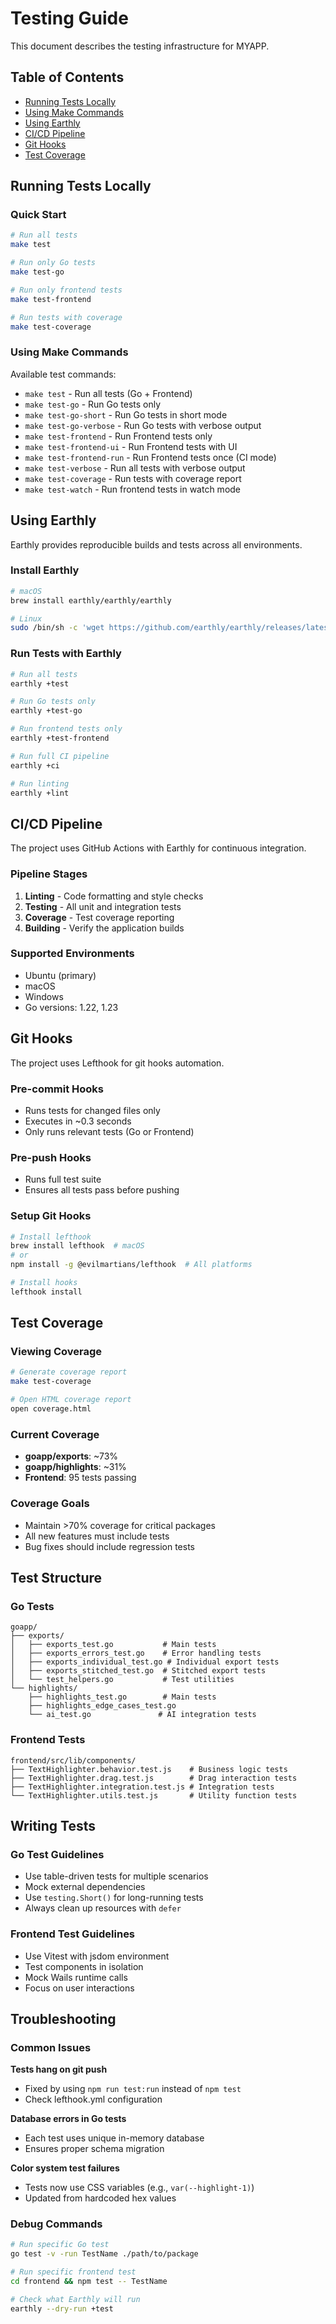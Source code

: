 # Testing Guide

This document describes the testing infrastructure for MYAPP.

## Table of Contents
- [Running Tests Locally](#running-tests-locally)
- [Using Make Commands](#using-make-commands)
- [Using Earthly](#using-earthly)
- [CI/CD Pipeline](#cicd-pipeline)
- [Git Hooks](#git-hooks)
- [Test Coverage](#test-coverage)

## Running Tests Locally

### Quick Start
```bash
# Run all tests
make test

# Run only Go tests
make test-go

# Run only frontend tests  
make test-frontend

# Run tests with coverage
make test-coverage
```

### Using Make Commands

Available test commands:
- `make test` - Run all tests (Go + Frontend)
- `make test-go` - Run Go tests only
- `make test-go-short` - Run Go tests in short mode
- `make test-go-verbose` - Run Go tests with verbose output
- `make test-frontend` - Run Frontend tests only
- `make test-frontend-ui` - Run Frontend tests with UI
- `make test-frontend-run` - Run Frontend tests once (CI mode)
- `make test-verbose` - Run all tests with verbose output
- `make test-coverage` - Run tests with coverage report
- `make test-watch` - Run frontend tests in watch mode

## Using Earthly

Earthly provides reproducible builds and tests across all environments.

### Install Earthly
```bash
# macOS
brew install earthly/earthly/earthly

# Linux
sudo /bin/sh -c 'wget https://github.com/earthly/earthly/releases/latest/download/earthly-linux-amd64 -O /usr/local/bin/earthly && chmod +x /usr/local/bin/earthly'
```

### Run Tests with Earthly
```bash
# Run all tests
earthly +test

# Run Go tests only
earthly +test-go

# Run frontend tests only
earthly +test-frontend

# Run full CI pipeline
earthly +ci

# Run linting
earthly +lint
```

## CI/CD Pipeline

The project uses GitHub Actions with Earthly for continuous integration.

### Pipeline Stages
1. **Linting** - Code formatting and style checks
2. **Testing** - All unit and integration tests
3. **Coverage** - Test coverage reporting
4. **Building** - Verify the application builds

### Supported Environments
- Ubuntu (primary)
- macOS
- Windows
- Go versions: 1.22, 1.23

## Git Hooks

The project uses Lefthook for git hooks automation.

### Pre-commit Hooks
- Runs tests for changed files only
- Executes in ~0.3 seconds
- Only runs relevant tests (Go or Frontend)

### Pre-push Hooks  
- Runs full test suite
- Ensures all tests pass before pushing

### Setup Git Hooks
```bash
# Install lefthook
brew install lefthook  # macOS
# or
npm install -g @evilmartians/lefthook  # All platforms

# Install hooks
lefthook install
```

## Test Coverage

### Viewing Coverage
```bash
# Generate coverage report
make test-coverage

# Open HTML coverage report
open coverage.html
```

### Current Coverage
- **goapp/exports**: ~73%
- **goapp/highlights**: ~31%
- **Frontend**: 95 tests passing

### Coverage Goals
- Maintain >70% coverage for critical packages
- All new features must include tests
- Bug fixes should include regression tests

## Test Structure

### Go Tests
```
goapp/
├── exports/
│   ├── exports_test.go           # Main tests
│   ├── exports_errors_test.go    # Error handling tests
│   ├── exports_individual_test.go # Individual export tests
│   ├── exports_stitched_test.go  # Stitched export tests
│   └── test_helpers.go           # Test utilities
└── highlights/
    ├── highlights_test.go        # Main tests
    ├── highlights_edge_cases_test.go
    └── ai_test.go               # AI integration tests
```

### Frontend Tests
```
frontend/src/lib/components/
├── TextHighlighter.behavior.test.js    # Business logic tests
├── TextHighlighter.drag.test.js        # Drag interaction tests
├── TextHighlighter.integration.test.js # Integration tests
└── TextHighlighter.utils.test.js       # Utility function tests
```

## Writing Tests

### Go Test Guidelines
- Use table-driven tests for multiple scenarios
- Mock external dependencies
- Use `testing.Short()` for long-running tests
- Always clean up resources with `defer`

### Frontend Test Guidelines
- Use Vitest with jsdom environment
- Test components in isolation
- Mock Wails runtime calls
- Focus on user interactions

## Troubleshooting

### Common Issues

**Tests hang on git push**
- Fixed by using `npm run test:run` instead of `npm test`
- Check lefthook.yml configuration

**Database errors in Go tests**
- Each test uses unique in-memory database
- Ensures proper schema migration

**Color system test failures**
- Tests now use CSS variables (e.g., `var(--highlight-1)`)
- Updated from hardcoded hex values

### Debug Commands
```bash
# Run specific Go test
go test -v -run TestName ./path/to/package

# Run specific frontend test
cd frontend && npm test -- TestName

# Check what Earthly will run
earthly --dry-run +test
```